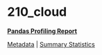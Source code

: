 # 210_cloud

[**Pandas Profiling Report**](https://epistasislab.github.io/penn-ml-benchmarks/profile/210_cloud.html)

[Metadata](metadata.yaml) | [Summary Statistics](summary_stats.tsv)

